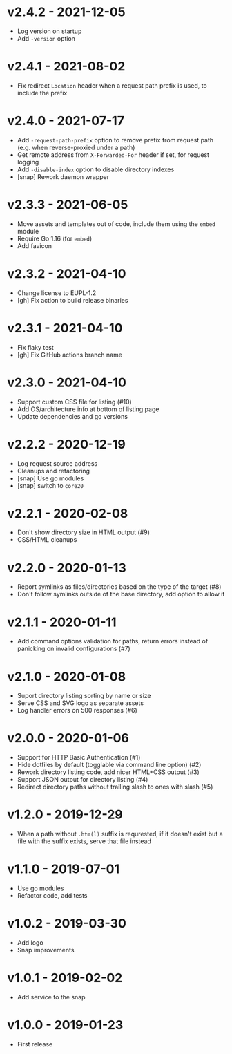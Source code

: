 v2.4.2 - 2021-12-05
===================

* Log version on startup
* Add `-version` option


v2.4.1 - 2021-08-02
===================

* Fix redirect `Location` header when a request path prefix is used, to include
  the prefix


v2.4.0 - 2021-07-17
===================

* Add `-request-path-prefix` option to remove prefix from request path
  (e.g. when reverse-proxied under a path)
* Get remote address from `X-Forwarded-For` header if set, for request logging
* Add `-disable-index` option to disable directory indexes
* [snap] Rework daemon wrapper


v2.3.3 - 2021-06-05
===================

* Move assets and templates out of code, include them using the `embed` module
* Require Go 1.16 (for `embed`)
* Add favicon


v2.3.2 - 2021-04-10
===================

* Change license to EUPL-1.2
* [gh] Fix action to build release binaries


v2.3.1 - 2021-04-10
===================

* Fix flaky test
* [gh] Fix GitHub actions branch name


v2.3.0 - 2021-04-10
===================

* Support custom CSS file for listing (#10)
* Add OS/architecture info at bottom of listing page
* Update dependencies and go versions


v2.2.2 - 2020-12-19
===================

* Log request source address
* Cleanups and refactoring
* [snap] Use go modules
* [snap] switch to `core20`


v2.2.1 - 2020-02-08
===================

* Don't show directory size in HTML output (#9)
* CSS/HTML cleanups


v2.2.0 - 2020-01-13
===================

* Report symlinks as files/directories based on the type of the target (#8)
* Don't follow symlinks outside of the base directory, add option to allow it


v2.1.1 - 2020-01-11
===================

* Add command options validation for paths, return errors instead of panicking
  on invalid configurations (#7)


v2.1.0 - 2020-01-08
===================

* Suport directory listing sorting by name or size
* Serve CSS and SVG logo as separate assets
* Log handler errors on 500 responses (#6)


v2.0.0 - 2020-01-06
===================

* Support for HTTP Basic Authentication (#1)
* Hide dotfiles by default (togglable via command line option) (#2)
* Rework directory listing code, add nicer HTML+CSS output (#3)
* Support JSON output for directory listing (#4)
* Redirect directory paths without trailing slash to ones with slash (#5)


v1.2.0 - 2019-12-29
===================

* When a path without `.htm(l)` suffix is requrested, if it doesn't exist but a
  file with the suffix exists, serve that file instead


v1.1.0 - 2019-07-01
===================

* Use go modules
* Refactor code, add tests


v1.0.2 - 2019-03-30
===================

* Add logo
* Snap improvements


v1.0.1 - 2019-02-02
===================

* Add service to the snap


v1.0.0 - 2019-01-23
===================

* First release
